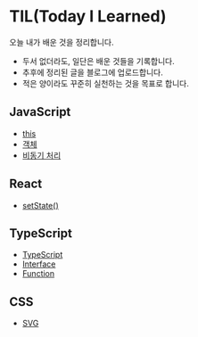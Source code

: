 # TIL(Today I Learned)

오늘 내가 배운 것을 정리합니다.
- 두서 없더라도, 일단은 배운 것들을 기록합니다.
- 추후에 정리된 글을 블로그에 업로드합니다.
- 적은 양이라도 꾸준히 실천하는 것을 목표로 합니다.

## JavaScript
- [this](https://github.com/junghye-dev/TIL/blob/main/JavaScript/this.md)
- [객체](https://github.com/junghye-dev/TIL/blob/main/JavaScript/%EA%B0%9D%EC%B2%B4.md)
- [비동기 처리](https://github.com/junghye-dev/TIL/blob/main/JavaScript/%EB%B9%84%EB%8F%99%EA%B8%B0%EC%B2%98%EB%A6%AC.md)

## React
- [setState()](https://github.com/junghye-dev/TIL/blob/main/React/setState().md)

## TypeScript
- [TypeScript](https://github.com/junghye-dev/TIL/blob/main/TypeScript/TypeScript.md)
- [Interface](https://github.com/junghye-dev/TIL/blob/main/TypeScript/Interface.md)
- [Function](https://github.com/junghye-dev/TIL/blob/main/TypeScript/Function.md)
## CSS
- [SVG](https://github.com/junghye-dev/TIL/blob/main/CSS/svg.md)
